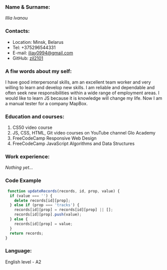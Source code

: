 ### Name & Surname: 

*Illia Ivanou*                           

### Contacts:
- Location: Minsk, Belarus
- Tel: +375296544331
- E-mail: iliay0994@gmail.com
- GitHub: [zil2101](https://github.com/zil2101)

### A fiw words about my self:

I have good interpersonal skills, am an excellent team worker and very willing to learn and develop new skills.
I am reliable and dependable and often seek new responsibilities within a wide range of employment areas.
I would like to learn JS because it is knowledge will change my life. Now I am a manual tester for a company MapBox.

### Education and courses:
1. CS50 video course
2. JS, CSS, HTML, Git video courses on YouTube channel Glo Academy
3. FreeCodeCamp Responsive Web Design 
4. FreeCodeCamp JavaScript Algorithms and Data Structures 
### Work experience:
_Nothing yet…_
### Code Example

``` javascript
 function updateRecords(records, id, prop, value) {
  if (value === '') {
    delete records[id][prop];
  } else if (prop === 'tracks') {
    records[id][prop] = records[id][prop] || [];
    records[id][prop].push(value);
  } else {
    records[id][prop] = value;
  }
  return records;
}
```
### Language:
English level - A2
